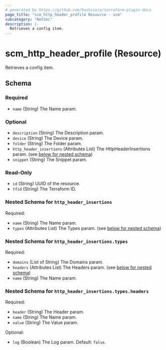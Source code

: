```yaml
---
# generated by https://github.com/hashicorp/terraform-plugin-docs
page_title: "scm_http_header_profile Resource - scm"
subcategory: "NetSec"
description: |-
  Retrieves a config item.
---
```


# scm_http_header_profile (Resource)

Retrieves a config item.



<!-- schema generated by tfplugindocs -->
## Schema

### Required

- `name` (String) The Name param.

### Optional

- `description` (String) The Description param.
- `device` (String) The Device param.
- `folder` (String) The Folder param.
- `http_header_insertions` (Attributes List) The HttpHeaderInsertions param. (see [below for nested schema](#nestedatt--http_header_insertions))
- `snippet` (String) The Snippet param.

### Read-Only

- `id` (String) UUID of the resource.
- `tfid` (String) The Terraform ID.

<a id="nestedatt--http_header_insertions"></a>
### Nested Schema for `http_header_insertions`

Required:

- `name` (String) The Name param.
- `types` (Attributes List) The Types param. (see [below for nested schema](#nestedatt--http_header_insertions--types))

<a id="nestedatt--http_header_insertions--types"></a>
### Nested Schema for `http_header_insertions.types`

Required:

- `domains` (List of String) The Domains param.
- `headers` (Attributes List) The Headers param. (see [below for nested schema](#nestedatt--http_header_insertions--types--headers))
- `name` (String) The Name param.

<a id="nestedatt--http_header_insertions--types--headers"></a>
### Nested Schema for `http_header_insertions.types.headers`

Required:

- `header` (String) The Header param.
- `name` (String) The Name param.
- `value` (String) The Value param.

Optional:

- `log` (Boolean) The Log param. Default: `false`.
